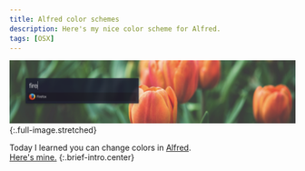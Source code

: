 ```yaml
---
title: Alfred color schemes
description: Here's my nice color scheme for Alfred.
tags: [OSX]
---
```


![](./images/alfred-dark.png)
{:.full-image.stretched}

Today I learned you can change colors in [Alfred].<br>
[Here's mine.][color]
{:.brief-intro.center}

[Alfred]: http://alfredapp.com
[color]: alfred://theme/searchForegroundColor=rgba(255,255,255,1.00)&resultSubtextFontSize=1&searchSelectionForegroundColor=rgba(0,0,0,1.00)&separatorColor=rgba(0,0,0,0.00)&resultSelectedBackgroundColor=rgba(22,9,7,0.25)&shortcutColor=rgba(76,76,76,1.00)&scrollbarColor=rgba(38,38,38,1.00)&imageStyle=8&resultSubtextFont=Helvetica%20Neue%20Light&background=rgba(30,31,49,0.84)&shortcutFontSize=2&searchFontSize=3&resultSubtextColor=rgba(127,127,127,1.00)&searchBackgroundColor=rgba(0,0,0,0.00)&name=OSX%20Yosemite%20Dark%20%2B&resultTextFontSize=2&resultSelectedSubtextColor=rgba(186,186,186,1.00)&shortcutSelectedColor=rgba(127,127,127,1.00)&widthSize=2&border=rgba(4,19,37,0.00)&resultTextFont=Helvetica%20Neue%20Light&resultTextColor=rgba(255,255,255,1.00)&cornerRoundness=3&searchFont=Helvetica%20Neue%20Light&searchPaddingSize=0&credits=&searchSelectionBackgroundColor=rgba(178,215,255,1.00)&resultSelectedTextColor=rgba(255,255,255,1.00)&resultPaddingSize=2&shortcutFont=Helvetica%20Neue%20Light
